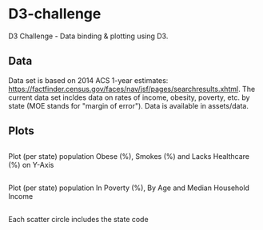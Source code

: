 # D3-challenge
D3 Challenge - Data binding & plotting using D3.

## Data
Data set is based on 2014 ACS 1-year estimates: https://factfinder.census.gov/faces/nav/jsf/pages/searchresults.xhtml. The current data set incldes data on rates of income, obesity, poverty, etc. by state (MOE stands for "margin of error").
Data is available in assets/data.

## Plots 
## 
Plot (per state) population Obese (%), Smokes (%) and Lacks Healthcare (%) on Y-Axis
## 
Plot (per state) population In Poverty (%), By Age and Median Household Income
## 
Each scatter circle includes the state code